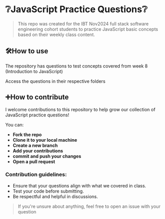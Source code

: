 #  ❔JavaScript Practice Questions❔
 
> This repo was created for the IBT Nov2024 full stack software engineering cohort students to practice JavaScript basic concepts based on their weekly class content. 

## 🛠️How to use 

The repository has questions to test concepts covered from week 8 (Introduction to JavaScript)

Access the questions in their respective folders

## ➕How to contribute

I welcome contributions to this repository to help grow our collection of JavaScript practice questions!

You can:

  - **Fork the repo**
  - **Clone it to your local machine**
  - **Create a new branch**
  - **Add your contributions**
  - **commit and push your changes**
  - **Open a pull request**

### Contribution guidelines:

 - Ensure that your questions align with what we covered in class. 
 - Test your code before submitting.
 - Be respectful and helpful in discussions. 

 >If you're unsure about anything, feel free to open an issue with your question
